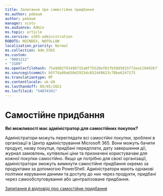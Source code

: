 ```yaml
---
title: Запитання про самостійне придбання
ms.author: pebaum
author: pebaum
manager: scotv
ms.audience: Admin
ms.topic: article
ms.service: o365-administration
ROBOTS: NOINDEX, NOFOLLOW
localization_priority: Normal
ms.collection: Adm_O365
ms.custom:
- "9001212"
- "3189"
ms.openlocfilehash: 75a9d02793498715a0f75528ef01fb59d5015f72ea11949267f2a7d36ff19550
ms.sourcegitcommit: b5f7da89a650d2915dc652449623c78be6247175
ms.translationtype: MT
ms.contentlocale: uk-UA
ms.lasthandoff: 08/05/2021
ms.locfileid: "54074341"
---
```

# <a name="self-service-purchase"></a>Самостійне придбання

**Які можливості має адміністратор для самостійних покупок?**

Адміністратори можуть переглядати всі самостійні покупки, зроблені в організації в Центр адміністрування Microsoft 365. Вони можуть бачити продукт, назву покупця, придбані передплати, дату завершення дії, журнал замовлень, купівельні ціни та призначені користувачам для кожної покупки самостійно.  Якщо це потрібно для своєї організації, адміністратори зможуть вимкнути самостійне придбання окремо за продуктами за допомогою PowerShell.  Адміністратори мають однакові політики керування даними та доступу до них через продукти, придбані через самообслуговування або централізоване придбання.

[Запитання й відповіді про самостійне придбання](https://aka.ms/self-service-purchase-faq)

